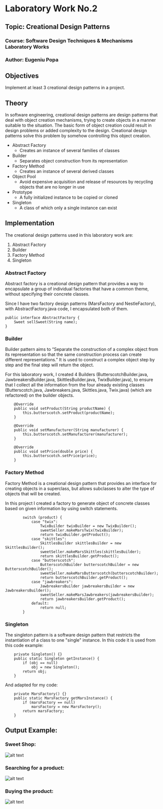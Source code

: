 # Laboratory Work No.2
## Topic: Creational Design Patterns
### Course: Software Design Techniques & Mechanisms Laboratory Works
### Author: Eugeniu Popa

## Objectives
Implement at least 3 creational design patterns in a project.

## Theory
In software engineering, creational design patterns are design patterns that deal with object creation mechanisms, trying to create objects in a manner suitable to the situation. The basic form of object creation could result in design problems or added complexity to the design. Creational design patterns solve this problem by somehow controlling this object creation.

* Abstract Factory
  - Creates an instance of several families of classes
* Builder
  - Separates object construction from its representation
* Factory Method
  - Creates an instance of several derived classes 
* Object Pool
  - Avoid expensive acquisition and release of resources by recycling objects that are no longer in use
* Prototype
  - A fully initialized instance to be copied or cloned
* Singleton
  - A class of which only a single instance can exist

## Implementation
The creational design patterns used in this laboratory work are:
  1. Abstract Factory
  2. Builder
  3. Factory Method
  4. Singleton

### Abstract Factory
Abstract factory is a creational design pattern that provides a way to encapsulate a group of individual factories that have a common theme, without specifying their concrete classes.

Since I have two factory design patterns (MarsFactory and NestleFactory), with AbstractFactory.java code, I encapsulated both of them.
```
public interface AbstractFactory {
    Sweet sellSweet(String name);
}
```

### Builder
Builder pattern aims to “Separate the construction of a complex object from its representation so that the same construction process can create different representations.” It is used to construct a complex object step by step and the final step will return the object.

For this laboratory work, I created 4 Builders (ButterscotchBuilder.java, JawbreakersBuilder.java, SkittlesBuilder.java, TwixBuilder.java), to ensure that I collect all the information from the four already existing classes (Butterscotch.java, Jawbreakers.java, Skittles.java, Twix.java) (which are refactored) on the builder objects. 
```
    @Override
    public void setProduct(String productName) {
        this.butterscotch.setProduct(productName);
    }

    @Override
    public void setManufacturer(String manufacturer) {
        this.butterscotch.setManufacturer(manufacturer);
    }

    @Override
    public void setPrice(double price) {
        this.butterscotch.setPrice(price);
    }
```

### Factory Method
Factory Method is a creational design pattern that provides an interface for creating objects in a superclass, but allows subclasses to alter the type of objects that will be created.

In this project I created a factory to generate object of concrete classes based on given information by using switch statements.
```
        switch (product) {
            case "twix":
                TwixBuilder twixBuilder = new TwixBuilder();
                sweetSeller.makeMarsTwix(twixBuilder);
                return twixBuilder.getProduct();
            case "skittles":
                SkittlesBuilder skittlesBuilder = new SkittlesBuilder();
                sweetSeller.makeMarsSkittles(skittlesBuilder);
                return skittlesBuilder.getProduct();
            case "butterscotch":
                ButterscotchBuilder butterscotchBuilder = new ButterscotchBuilder();
                sweetSeller.makeMarsButterscotch(butterscotchBuilder);
                return butterscotchBuilder.getProduct();
            case "jawbreakers":
                JawbreakersBuilder jawbreakersBuilder = new JawbreakersBuilder();
                sweetSeller.makeMarsJawbreakers(jawbreakersBuilder);
                return jawbreakersBuilder.getProduct();
            default:
                return null;
        }
```

### Singleton
The singleton pattern is a software design pattern that restricts the instantiation of a class to one "single" instance.
In this code it is used from this code example:
```
    private Singleton() {} 
    public static Singleton getInstance() { 
        if (obj == null) 
            obj = new Singleton(); 
        return obj; 
    } 
```
And adapted for my code:
```
    private MarsFactory() {}
    public static MarsFactory getMarsInstance() {
        if (marsFactory == null)
            marsFactory = new MarsFactory();
        return marsFactory;
    }
```

## Output Example:
### Sweet Shop:
![alt text](https://github.com/eugencic/utm-tmps-labs/blob/main/Lab2/src/Lab2/Screenshots/1.png)

### Searching for a product:
![alt text](https://github.com/eugencic/utm-tmps-labs/blob/main/Lab2/src/Lab2/Screenshots/2.png)

### Buying the product:
![alt text](https://github.com/eugencic/utm-tmps-labs/blob/main/Lab2/src/Lab2/Screenshots/3.png)
